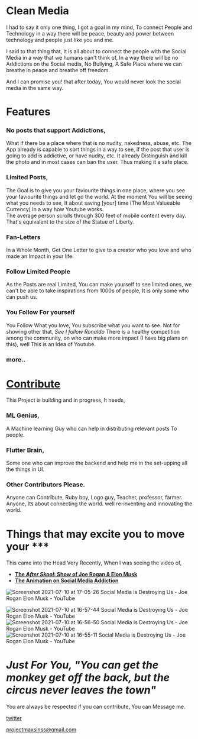 # Clean Media
I had to say it only one thing, I got a goal in my mind, To connect People and Technology in a way there will be peace, beauty and power between technology and people just like you and me.

I said to that thing that, It is all about to connect the people with the Social Media in a way that we humans can't think of, In a way there will be no Addictions on the Social media, No Bullying, A Safe Place where we can breathe in peace and breathe off freedom.

And I can promise you! that after today, You would never look the social media in the same way.

# Features


### No posts that support Addictions,
What if there be a place where that is no nudity, nakedness, abuse, etc. 
The App already is capable to sort things in a way to see, if the post that user is going to add is addictive, or have nudity, etc. It already Distinguish and kill the photo and in most cases can ban the user. Thus making it a safe place. 

### Limited Posts, 
The Goal is to give you your faviourite things in one place, where you see your faviourite things and let go the world.
At the moment You will be seeing what you needs to see, It about saving [your] time (The Most Valueable Currency) In a way how Youtube works.  
The average person scrolls through 300 feet of mobile content every day. That's equivalent to the size of the Statue of Liberty.

### Fan-Letters
In a Whole Month, Get One Letter to give to a creator who you love and who made an Impact in your life.

### Follow Limited People
As the Posts are real Limited, You can make yourself to see limited ones, we can't be able to take inspirations from 1000s of people, It is only some who can push us.

### You Follow For yourself
You Follow What you love, You subscribe what you want to see. Not for showing other that, *See I follow Ronaldo* There is a healthy competition among the community, on who can make more impact (I have big plans on this), well This is an Idea of Youtube.

### more..

<h1><a href = "https://twitter.com/projectmaxsinss">Contribute</a></h1>  
This Project is building and in progress, It needs, 

### ML Genius,
A Machine learning Guy who can help in distributing relevant posts To people.

### Flutter Brain,
Some one who can improve the backend and help me in the set-upping all the things in UI.

### Other Contributors Please.
Anyone can Contribute, Ruby boy, Logo guy, Teacher, professor, farmer. Anyone, Its about connecting the world. well re-inventing and innovating the world. 

# Things that may excite you to move your ***
This came into the Head Very Recently, When I was seeing the video of,
- [**The *After Skool*: Show of Joe Rogan & Elon Musk**](https://www.youtube.com/watch?v=eKcvth7okXQ)
- [**The Animation on Social Media Addiction**](https://youtu.be/QN11E74HIOE)


![Screenshot 2021-07-10 at 17-05-26 Social Media is Destroying Us - Joe Rogan Elon Musk - YouTube](https://user-images.githubusercontent.com/64954854/125161633-139d6b00-e1a1-11eb-8d44-6be22ff8b60a.png)

![Screenshot 2021-07-10 at 16-57-44 Social Media is Destroying Us - Joe Rogan Elon Musk - YouTube](https://user-images.githubusercontent.com/64954854/125161601-e3ee6300-e1a0-11eb-867b-b2706dfcc95d.png)
![Screenshot 2021-07-10 at 16-56-50 Social Media is Destroying Us - Joe Rogan Elon Musk - YouTube](https://user-images.githubusercontent.com/64954854/125161602-e51f9000-e1a0-11eb-9190-9e1a072e5733.png)
![Screenshot 2021-07-10 at 16-55-11 Social Media is Destroying Us - Joe Rogan Elon Musk - YouTube](https://user-images.githubusercontent.com/64954854/125161603-e650bd00-e1a0-11eb-9746-770a77e789f4.png)


<h1><i>Just For You, "You can get the monkey get off the back, but the circus never leaves the town"</i></h1>

You are always be respected if you can contribute, You can Message me. 

[twitter](https://twitter.com/projectmaxsinss)

[projectmaxsinss@gmail.com]()

